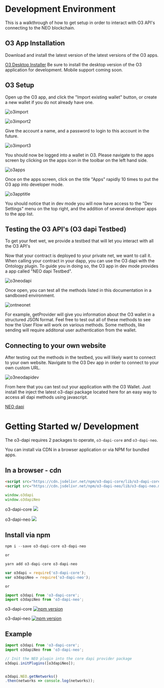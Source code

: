# Development Environment
This is a walkthrough of how to get setup in order to interact with O3 API's connecting to the NEO blockchain.

## O3 App Installation
Download and install the latest version of the latest versions of the O3 apps.


[O3 Desktop Installer](https://o3.network/)
Be sure to install the desktop version of the O3 application for development. Mobile support coming soon.


## O3 Setup

Open up the O3 app, and click the "Import existing wallet" button, or create a new wallet if you do not already have one.

![o3import](../images/o3Import.png)

![o3import2](../images/o3Import2.png)

Give the account a name, and a password to login to this account in the future.

![o3import3](../images/o3Import3.png)

You should now be logged into a wallet in O3. Please navigate to the apps screen by clicking on the apps icon in the toolbar on the left hand side.

![o3apps](../images/o3Apps.png)

Once on the apps screen, click on the title "Apps" rapidly 10 times to put the O3 app into developer mode.

![o3apptitle](../images/o3AppTitle.png)

You should notice that in dev mode you will now have access to the "Dev Settings" menu on the top right, and the addition of several developer apps to the app list.


## Testing the O3 API's (O3 dapi Testbed)

To get your feet wet, we provide a testbed that will let you interact with all the O3 API's


Now that your contract is deployed to your private net, we want to call it. When calling your contract in your dapp, you can use the O3 dapi with the Ontology plugin. To guide you in doing so, the O3 app in dev mode provides a app called "NEO dapi Testbed".

![o3neodapi](../images/neo-dapi.png)

Once open, you can test all the methods listed in this documentation in a sandboxed environment.

![ontneonet](../images/neo-dapp-browser-testbed.png)

For example, getProvider will give you information about the O3 wallet in a structured JSON format. Feel free to test out all of these methods to see how the User Flow will work on various methods. Some methods, like sending will require additonal user authentication from the wallet.


## Connecting to your own website

After testing out the methods in the testbed, you will likely want to connect to your own website. Navigate to the O3 Dev app in order to connect to your own custom URL.

![o3neodapidev](../images/neo-dapi-dev.png)

From here that you can test out your application with the O3 Wallet. Just install the inject the latest o3-dapi package located here for an easy way to access all dapi methods using javascript.

[NEO dapi](https://github.com/O3Labs/o3-dapi/tree/master/packages/neo)

# Getting Started w/ Development

The o3-dapi requires 2 packages to operate, `o3-dapi-core` and `o3-dapi-neo`.

You can install via CDN in a browser application or via NPM for bundled apps.

## In a browser - cdn

```html
<script src="https://cdn.jsdelivr.net/npm/o3-dapi-core/lib/o3-dapi-core.min.js"></script>
<script src="https://cdn.jsdelivr.net/npm/o3-dapi-neo/lib/o3-dapi-neo.min.js"></script>
```
```typescript
window.o3dapi
window.o3dapiNeo
```

o3-dapi-core [![](https://data.jsdelivr.com/v1/package/npm/o3-dapi-core/badge)](https://www.jsdelivr.com/package/npm/o3-dapi-core)

o3-dapi-neo [![](https://data.jsdelivr.com/v1/package/npm/o3-dapi-neo/badge)](https://www.jsdelivr.com/package/npm/o3-dapi-neo)


## Install via npm

```typescript
npm i --save o3-dapi-core o3-dapi-neo

or

yarn add o3-dapi-core o3-dapi-neo
```

```typescript
var o3dapi = require('o3-dapi-core');
var o3dapiNeo = require('o3-dapi-neo');

or

import o3dapi from 'o3-dapi-core';
import o3dapiNeo from 'o3-dapi-neo';
```

o3-dapi-core [![npm version](https://badge.fury.io/js/o3-dapi-neo.svg)](https://badge.fury.io/js/o3-dapi-neo)

o3-dapi-neo [![npm version](https://badge.fury.io/js/o3-dapi-core.svg)](https://badge.fury.io/js/o3-dapi-core)


## Example
```typescript
import o3dapi from 'o3-dapi-core';
import o3dapiNeo from 'o3-dapi-neo';

// Init the NEO plugin into the core dapi provider package
o3dapi.initPlugins([o3dapiNeo]);


o3dapi.NEO.getNetworks()
.then(networks => console.log(networks));
```
